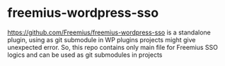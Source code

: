 # freemius-wordpress-sso

https://github.com/Freemius/freemius-wordpress-sso is a standalone plugin, using as git submodule in WP plugins projects might give unexpected error. So, this repo contains only main file for Freemius SSO logics and can be used as git submodules in projects
